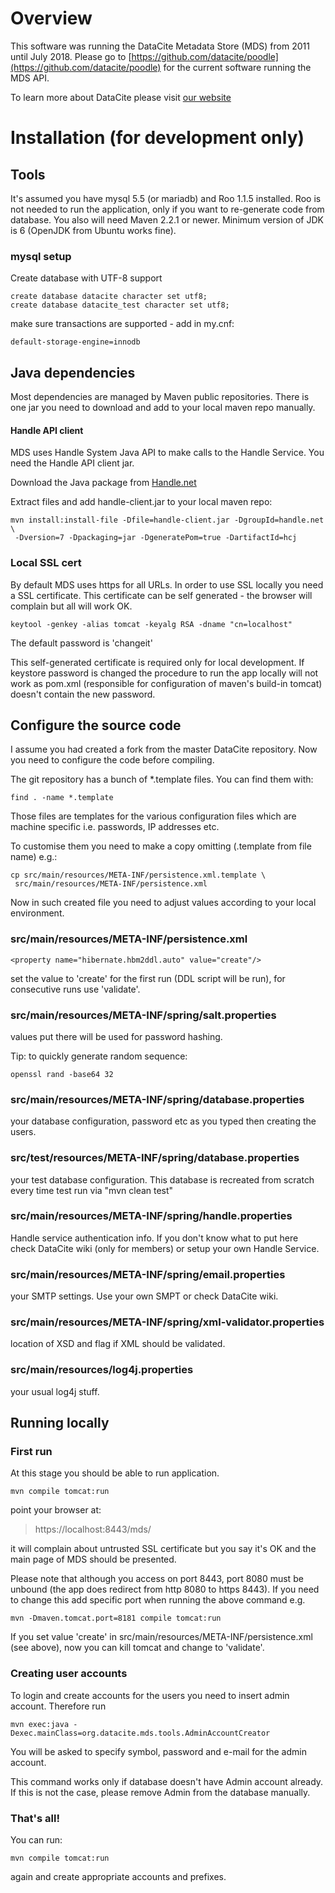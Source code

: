 # Overview

This software was running the DataCite Metadata Store (MDS) from 2011 until July 2018. Please go to [https://github.com/datacite/poodle](https://github.com/datacite/poodle) for the current software running the MDS API.

To learn more about DataCite please visit [our website](http://www.datacite.org)

# Installation (for development only)

## Tools

It's assumed you have mysql 5.5 (or mariadb) and Roo 1.1.5 installed. Roo is not needed to
run the application, only if you want to re-generate code from database. You also
will need Maven 2.2.1 or newer. Minimum version of JDK is 6 (OpenJDK from Ubuntu
works fine).

### mysql setup

Create database with UTF-8 support

    create database datacite character set utf8;
    create database datacite_test character set utf8;

make sure transactions are supported - add in my.cnf:

    default-storage-engine=innodb

## Java dependencies

Most dependencies are managed by Maven public repositories. There is
one jar you need to download and add to your local maven repo
manually.

#### Handle API client

MDS uses Handle System Java API to make calls to the Handle Service. You
need the Handle API client jar.

Download the Java package from [Handle.net](http://handle.net/client_download.html)

Extract files and add handle-client.jar to your local maven repo:

    mvn install:install-file -Dfile=handle-client.jar -DgroupId=handle.net \
     -Dversion=7 -Dpackaging=jar -DgeneratePom=true -DartifactId=hcj

### Local SSL cert

By default MDS uses https for all URLs. In order to use SSL locally
you need a SSL certificate. This certificate can be self generated -
the browser will complain but all will work OK.

    keytool -genkey -alias tomcat -keyalg RSA -dname "cn=localhost"

The default password is 'changeit'

This self-generated certificate is required only for local development. If keystore password is changed
the procedure to run the app locally will not work as pom.xml (responsible for configuration of maven's
 build-in tomcat) doesn't contain the new password.

## Configure the source code

I assume you had created a fork from the master DataCite
repository. Now you need to configure the code before compiling.

The git repository has a bunch of *.template files. You can find them
with:

    find . -name *.template

Those files are templates for the various configuration files which
are machine specific i.e. passwords, IP addresses etc.

To customise them you need to make a copy omitting (.template from
file name) e.g.:

    cp src/main/resources/META-INF/persistence.xml.template \
     src/main/resources/META-INF/persistence.xml

Now in such created file you need to adjust values according to your
local environment.

### src/main/resources/META-INF/persistence.xml

    <property name="hibernate.hbm2ddl.auto" value="create"/>

set the value to 'create' for the first run (DDL script will be run),
for consecutive runs use 'validate'.

### src/main/resources/META-INF/spring/salt.properties

values put there will be used for password hashing.

Tip: to quickly generate random sequence:

    openssl rand -base64 32

### src/main/resources/META-INF/spring/database.properties

your database configuration, password etc as you typed then creating
the users.

### src/test/resources/META-INF/spring/database.properties

your test database configuration. This database is recreated from
scratch every time test run via "mvn clean test"

### src/main/resources/META-INF/spring/handle.properties

Handle service authentication info. If you don't know what to put here
check DataCite wiki (only for members) or setup your own Handle
Service.

### src/main/resources/META-INF/spring/email.properties

your SMTP settings. Use your own SMPT or check DataCite wiki.

### src/main/resources/META-INF/spring/xml-validator.properties

location of XSD and flag if XML should be validated.

### src/main/resources/log4j.properties

your usual log4j stuff.

## Running locally

### First run

At this stage you should be able to run application.

    mvn compile tomcat:run

point your browser at:

> https://localhost:8443/mds/

it will complain about untrusted SSL certificate but you say it's OK
and the main page of MDS should be presented.

Please note that although you access on port 8443, port 8080 must be unbound (the app does redirect from http
8080 to https 8443). If
you need to change this add specific port when running the above command e.g.

    mvn -Dmaven.tomcat.port=8181 compile tomcat:run

If you set value 'create' in src/main/resources/META-INF/persistence.xml (see above),
now you can kill tomcat and change to 'validate'.

### Creating user accounts

To login and create accounts for the users you need to insert admin
account. Therefore run

    mvn exec:java -Dexec.mainClass=org.datacite.mds.tools.AdminAccountCreator

You will be asked to specify symbol, password and e-mail for the admin account.

This command works only if database doesn't have Admin account already. If this is not the case, please
remove Admin from the database manually.

### That's all!

You can run:

    mvn compile tomcat:run

again and create appropriate accounts and prefixes.


